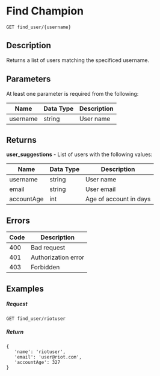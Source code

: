 # Find Champion

```
GET find_user/{username}
```

## Description

Returns a list of users matching the specificed username.

## Parameters

At least one parameter is required from the following:

| Name     | Data Type | Description |
| -------- | --------- | ----------- |
| username | string    | User name   |

## Returns

**user_suggestions** - List of users with the following values:

| **Name**   | **Data Type** | Description            |
| ---------- | ------------- | ---------------------- |
| username   | string        | User name              |
| email      | string        | User email             |
| accountAge | int           | Age of account in days |

## Errors

| Code | Description         |
| ---- | ------------------- |
| 400  | Bad request         |
| 401  | Authorization error |
| 403  | Forbidden           |

## Examples

##### **Request**

```
GET find_user/riotuser
```

##### Return

```
{
   'name': 'riotuser',
   'email': 'user@riot.com',
   'accountAge': 327
}
```
